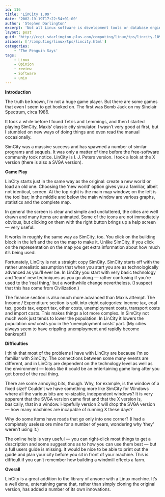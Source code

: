 ```yaml
---
id: 116
title: 'LinCity 1.09'
date: '2002-10-19T17:22:54+01:00'
author: 'Stephen Darlington'
excerpt: 'Not all Linux software is development tools or database engines. Stephen Darlington looks at LinCity, one of an increasing number of games. '
layout: post
guid: 'http://ccgi.sdarlington.plus.com/computing/linux/tps/lincity-109.html'
aliases: ['/computing/linux/tps/lincity.html']
categories:
    - 'The Penguin Says'
tags:
    - Linux
    - Opinion
    - review
    - Software
    - unix
---
```


**Introduction**

The truth be known, I’m not a huge game player. But there are some games that even I seem to get hooked on. The first was Bomb Jack on my Sinclair Spectrum, circa 1986.

It took a while before I found Tetris and Lemmings, and then I started playing SimCity, Maxis’ classic city simulator. I wasn’t very good at first, but I stumbled on new ways of doing things and even read the manual occasionally.

SimCity was a massive success and has spawned a number of similar programs and sequels. It was only a matter of time before the free-software community took notice. LinCity is I. J. Peters version. I took a look at the X version (there is also a SVGA version).

**Game Play**

LinCity starts just in the same way as the original: create a new world or load an old one. Choosing the ‘new world’ option gives you a familiar, albeit not identical, screen. At the top right is the main map window; on the left is the tool bar; in the middle and below the main window are various graphs, statistics and the complete map.

In general the screen is clear and simple and uncluttered, the cities are well drawn and many items are animated. Some of the icons are not immediately obvious, but clicking on them with the right button brings up a help screen — very useful.

It works in roughly the same way as SimCity, too. You click on the building block in the left and the on the map to make it. Unlike SimCity, if you click on the representation on the map you get extra information about how much it’s being used.

Fortunately, LinCity is not a straight copy SimCity. SimCity starts off with the rather unrealistic assumption that when you start you are as technologically advanced as you’ll ever be. In LinCity you start with very basic technology and ‘learn’ new techniques as you go along — rather confusing if you’re used to the ‘real thing,’ but a worthwhile change nevertheless. (I suspect that this has come from Civilization.)

The finance section is also much more advanced than Maxis attempt. The Income / Expenditure section is split into eight categories: income tax, coal tax, goods tax, export tax, other costs, unemployment costs, transport costs and import costs. This makes things a lot more complex. In SimCity not much work just tends to lower the population. In LinCity it lowers the population *and* costs you in the ‘unemployment costs’ part. (My cities always seem to have crippling unemployment and rapidly become bankrupt!)

**Difficulties**

I think that most of the problems I have with LinCity are because I’m so familiar with SimCity. The connections between some many events are different, and in LinCity are dependent on the technology level as well as the environment — looks like it could be an entertaining game long after you get bored of the real thing.

There are some annoying bits, though. Why, for example, is the window of a fixed size? Couldn’t we have something more like SimCity for Windows where all the various bits are re-sizable, independent windows? It is very apparent that the SVGA version came first and that the X version is, basically, that in a window. Hopefully version 2 will drop the SVGA version — how many machines are incapable of running X these days?

Why do some items have roads that go only into one corner? (I had a completely useless ore mine for a number of years, wondering why ‘they’ weren’t using it.)

The online help is very useful — you can right-click most things to get a description and some suggestions as to how you can use them best — but a full users guide is missing. It would be nice to be able to print out the guide and plan your city before you sit in front of your machine. This is difficult if you can’t remember how building a windmill effects a farm.

**Overall**

LinCity is a great addition to the library of anyone with a Linux machine. It’s a well done, entertaining game that, rather than simply cloning the original version, has added a number of its own innovations.